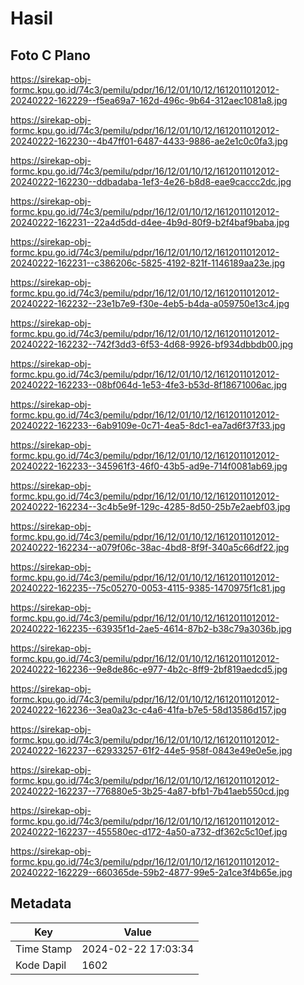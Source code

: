 # Hasil

## Foto C Plano

https://sirekap-obj-formc.kpu.go.id/74c3/pemilu/pdpr/16/12/01/10/12/1612011012012-20240222-162229--f5ea69a7-162d-496c-9b64-312aec1081a8.jpg

https://sirekap-obj-formc.kpu.go.id/74c3/pemilu/pdpr/16/12/01/10/12/1612011012012-20240222-162230--4b47ff01-6487-4433-9886-ae2e1c0c0fa3.jpg

https://sirekap-obj-formc.kpu.go.id/74c3/pemilu/pdpr/16/12/01/10/12/1612011012012-20240222-162230--ddbadaba-1ef3-4e26-b8d8-eae9caccc2dc.jpg

https://sirekap-obj-formc.kpu.go.id/74c3/pemilu/pdpr/16/12/01/10/12/1612011012012-20240222-162231--22a4d5dd-d4ee-4b9d-80f9-b2f4baf9baba.jpg

https://sirekap-obj-formc.kpu.go.id/74c3/pemilu/pdpr/16/12/01/10/12/1612011012012-20240222-162231--c386206c-5825-4192-821f-1146189aa23e.jpg

https://sirekap-obj-formc.kpu.go.id/74c3/pemilu/pdpr/16/12/01/10/12/1612011012012-20240222-162232--23e1b7e9-f30e-4eb5-b4da-a059750e13c4.jpg

https://sirekap-obj-formc.kpu.go.id/74c3/pemilu/pdpr/16/12/01/10/12/1612011012012-20240222-162232--742f3dd3-6f53-4d68-9926-bf934dbbdb00.jpg

https://sirekap-obj-formc.kpu.go.id/74c3/pemilu/pdpr/16/12/01/10/12/1612011012012-20240222-162233--08bf064d-1e53-4fe3-b53d-8f18671006ac.jpg

https://sirekap-obj-formc.kpu.go.id/74c3/pemilu/pdpr/16/12/01/10/12/1612011012012-20240222-162233--6ab9109e-0c71-4ea5-8dc1-ea7ad6f37f33.jpg

https://sirekap-obj-formc.kpu.go.id/74c3/pemilu/pdpr/16/12/01/10/12/1612011012012-20240222-162233--345961f3-46f0-43b5-ad9e-714f0081ab69.jpg

https://sirekap-obj-formc.kpu.go.id/74c3/pemilu/pdpr/16/12/01/10/12/1612011012012-20240222-162234--3c4b5e9f-129c-4285-8d50-25b7e2aebf03.jpg

https://sirekap-obj-formc.kpu.go.id/74c3/pemilu/pdpr/16/12/01/10/12/1612011012012-20240222-162234--a079f06c-38ac-4bd8-8f9f-340a5c66df22.jpg

https://sirekap-obj-formc.kpu.go.id/74c3/pemilu/pdpr/16/12/01/10/12/1612011012012-20240222-162235--75c05270-0053-4115-9385-1470975f1c81.jpg

https://sirekap-obj-formc.kpu.go.id/74c3/pemilu/pdpr/16/12/01/10/12/1612011012012-20240222-162235--63935f1d-2ae5-4614-87b2-b38c79a3036b.jpg

https://sirekap-obj-formc.kpu.go.id/74c3/pemilu/pdpr/16/12/01/10/12/1612011012012-20240222-162236--9e8de86c-e977-4b2c-8ff9-2bf819aedcd5.jpg

https://sirekap-obj-formc.kpu.go.id/74c3/pemilu/pdpr/16/12/01/10/12/1612011012012-20240222-162236--3ea0a23c-c4a6-41fa-b7e5-58d13586d157.jpg

https://sirekap-obj-formc.kpu.go.id/74c3/pemilu/pdpr/16/12/01/10/12/1612011012012-20240222-162237--62933257-61f2-44e5-958f-0843e49e0e5e.jpg

https://sirekap-obj-formc.kpu.go.id/74c3/pemilu/pdpr/16/12/01/10/12/1612011012012-20240222-162237--776880e5-3b25-4a87-bfb1-7b41aeb550cd.jpg

https://sirekap-obj-formc.kpu.go.id/74c3/pemilu/pdpr/16/12/01/10/12/1612011012012-20240222-162237--455580ec-d172-4a50-a732-df362c5c10ef.jpg

https://sirekap-obj-formc.kpu.go.id/74c3/pemilu/pdpr/16/12/01/10/12/1612011012012-20240222-162229--660365de-59b2-4877-99e5-2a1ce3f4b65e.jpg


## Metadata

| Key        | Value               |
| ---------- | ------------------- |
| Time Stamp | 2024-02-22 17:03:34 |
| Kode Dapil | 1602                |



